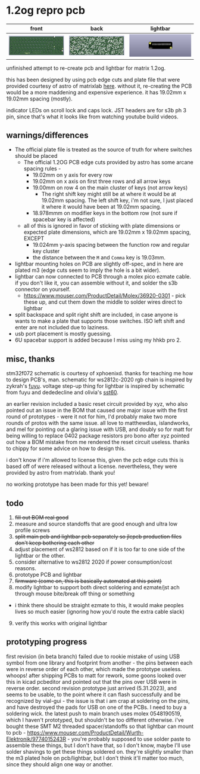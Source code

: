 # 1.2og repro pcb

| front                           | back                          | lightbar                  |
| --------------------------------- | --------------------------- | ------------------------- |
| ![front of pcb](docs/front.png) | ![back of pcb](docs/back.png) | ![lightbar](docs/bar.png) |

unfinished attempt to re-create pcb and lightbar for matrix 1.2og.

this has been designed by using pcb edge cuts and plate file that were provided courtesy of astro of matrixlab [here](https://geekhack.org/index.php?topic=106122.msg2901076#msg2901076). without it, re-creating the PCB would be a more maddening and expensive experience. it has 19.02mm x 19.02mm spacing (mostly). 

indicator LEDs on scroll lock and caps lock. JST headers are for s3b ph 3 pin, since that's what it looks like from watching youtube build videos.

## warnings/differences

* The official plate file is treated as the source of truth for where switches should be placed
  * The official 1.2OG PCB edge cuts provided by astro has some arcane spacing rules -
    * 19.02mm on y axis for every row
    * 19.02mm on x axis on first three rows and all arrow keys
    * 19.00mm on row 4 on the main cluster of keys (not arrow keys)
      * The right shift key might still be at where it would be at 19.02mm spacing. The left shift key, i'm not sure, I just placed it where it would have been at 19.02mm spacing.
    * 18.978mmm on modifier keys in the bottom row (not sure if spacebar key is affected)
  * all of this is ignored in favor of sticking with plate dimensions or expected plate dimensions, which are 19.02mm x 19.02mm spacing, EXCEPT
    * 19.024mm y-axis spacing between the function row and regular key cluster
    * the distance between the `M` and `Comma` key is 19.03mm.
* lightbar mounting holes on PCB are slightly off-spec, and in here are plated m3 (edge cuts seem to imply the hole is a bit wider).
* lightbar can now connected to PCB through a molex pico ezmate cable. if you don't like it, you can assemble without it, and solder the s3b connector on yourself.
  * https://www.mouser.com/ProductDetail/Molex/36920-0301 - pick these up, and cut them down the middle to solder wires direct to lightbar
* split backspace and split right shift are included, in case anyone is wants to make a plate that supports those switches. ISO left shift and enter are not included due to laziness.
* usb port placement is mostly guessing.
* 6U spacebar support is added because I miss using my hhkb pro 2.

## misc, thanks

stm32f072 schematic is courtesy of xphoenixd. thanks for teaching me how to design PCB's, man. schematic for ws2812c-2020 rgb chain is inspired by zykrah's [fuyu](https://github.com/zykrah/fuyu). voltage step-up thing for lightbar is inspired by schematic from fuyu and dededecline and olivia's [sst60](https://github.com/dededecline/SST60).

an earlier revision included a basic reset circuit provided by xyz, who also pointed out an issue in the BOM that caused one major issue with the first round of prototypes - were it not for him, I'd probably make two more rounds of protos with the same issue. all love to matthewdias, islandworks, and mel for pointing out a glaring issue with USB, and doubly so for matt for being willing to replace 0402 package resistors pro bono after xyz pointed out how a BOM mistake from me rendered the reset circuit useless. thanks to chippy for some advice on how to design this.

i don't know if i'm allowed to license this, given the pcb edge cuts this is based off of were released without a license. nevertheless, they were provided by astro from matrixlab. thank you!

no working prototype has been made for this yet! beware!

## todo
1. ~~fill out BOM real good~~
2. measure and source standoffs that are good enough and ultra low profile screws
3. ~~split main pcb and lightbar pcb separately so jlcpcb production files don't keep bothering each other~~
4. adjust placement of ws2812 based on if it is too far to one side of the lightbar or the other.
5. consider alternative to ws2812 2020 if power consumption/cost reasons.
6. prototype PCB and lightbar
7. ~~firmware (come on, this is basically automated at this point)~~
8. modify lightbar to support both direct soldering and ezmate/jst ach through mouse bite/break off thing or something
  * i think there should be straight ezmate to this, it would make peoples lives so much easier (ignoring how you'd route the extra cable slack)
9. verify this works with original lightbar

## prototyping progress

first revision (in beta branch) failed due to rookie mistake of using USB symbol from one library and footprint from another - the pins between each were in reverse order of each other, which made the prototype useless. whoops! after shipping PCBs to matt for rework, some goons looked over this in kicad pcbeditor and pointed out that the pins over USB were in reverse order.
second revision prototype just arrived (5.31.2023), and seems to be usable, to the point where it can flash successfully and be recognized by vial-gui - the issue is that i am crap at soldering on the pins, and have destroyed the pads for USB on one of the PCBs. I need to buy a soldering wick.
the latest push to main branch uses molex 0548190519, which I haven't prototyped, but shouldn't be too different otherwise.
i've bought these SMT M2 threaded spacer/standoffs so that lightbar can mount to pcb - https://www.mouser.com/ProductDetail/Wurth-Elektronik/9774015243R - you're probably supposed to use solder paste to assemble these things, but I don't have that, so I don't know, maybe I'll use solder shavings to get these things soldered on. they're slightly smaller than the m3 plated hole on pcb/lightbar, but I don't think it'll matter too much, since they should align one way or another.
